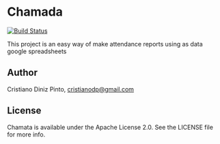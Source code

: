 # Chamada
[![Build Status](https://travis-ci.com/cristianodiniz/chamada.svg?branch=master)](https://travis-ci.com/cristianodiniz/chamada)

This project is an easy way of make attendance reports using as data google spreadsheets


## Author

Cristiano Diniz Pinto, cristianodp@gmail.com

## License
Chamata is available under the Apache License 2.0. See the LICENSE file for more info.
